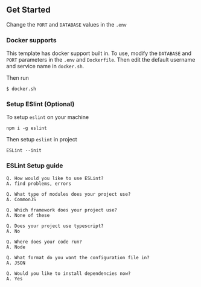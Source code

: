 ## Get Started

Change the `PORT` and `DATABASE` values in the `.env`

### Docker supports

This template has docker support built in. To use, modify the `DATABASE` and `PORT` parameters in the `.env` and `Dockerfile`. Then edit the default username and service name in `docker.sh`.

Then run 

    $ docker.sh

### Setup ESlint (Optional)

To setup `eslint` on your machine
    
    npm i -g eslint

Then setup `eslint` in project

    ESLint --init 

### ESLint Setup guide


    Q. How would you like to use ESLint?
    A. find problems, errors

    Q. What type of modules does your project use?
    A. CommonJS

    Q. Which framework does your project use?
    A. None of these

    Q. Does your project use typescript?
    A. No

    Q. Where does your code run?
    A. Node

    Q. What format do you want the configuration file in?
    A. JSON

    Q. Would you like to install dependencies now?
    A. Yes
